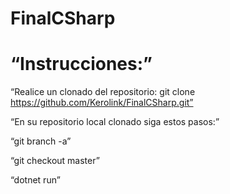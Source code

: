 # FinalCSharp

# “Instrucciones:”

“Realice un clonado del repositorio: git clone https://github.com/Kerolink/FinalCSharp.git”

“En su repositorio local clonado siga estos pasos:”

“git branch -a”

“git checkout master”

“dotnet run”
